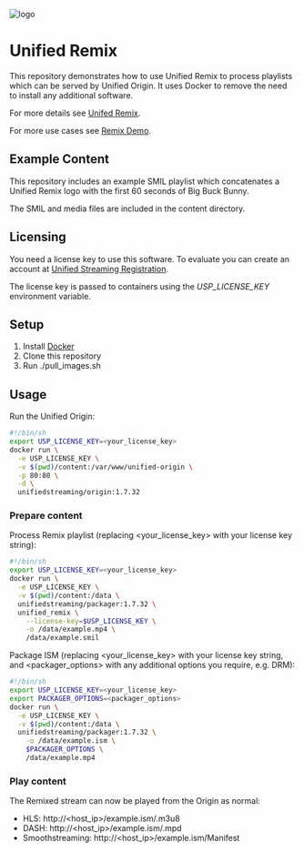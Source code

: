 ![logo](https://raw.githubusercontent.com/unifiedstreaming/origin/master/unifiedstreaming-logo-black.png)

# Unified Remix

This repository demonstrates how to use Unified Remix to process playlists which
can be served by Unified Origin. It uses Docker to remove the need to install
any additional software.

For more details see [Unifed Remix](http://www.unified-streaming.com/products/unified-remix).

For more use cases see [Remix Demo](http://demo.unified-remix.com/).

## Example Content

This repository includes an example SMIL playlist which concatenates a Unified
Remix logo with the first 60 seconds of Big Buck Bunny.

The SMIL and media files are included in the content directory.


## Licensing

You need a license key to use this software. To evaluate you can create an account at [Unified Streaming Registration](https://private.unified-streaming.com/register/).

The license key is passed to containers using the *USP_LICENSE_KEY* environment variable.


## Setup

1. Install [Docker](http://docker.io)
2. Clone this repository
3. Run ./pull_images.sh

## Usage

Run the Unified Origin:

```bash
#!/bin/sh
export USP_LICENSE_KEY=<your_license_key>
docker run \
  -e USP_LICENSE_KEY \
  -v $(pwd)/content:/var/www/unified-origin \
  -p 80:80 \
  -d \
  unifiedstreaming/origin:1.7.32
```

### Prepare content

Process Remix playlist (replacing <your_license_key\> with your license key string):

```bash
#!/bin/sh
export USP_LICENSE_KEY=<your_license_key>
docker run \
  -e USP_LICENSE_KEY \
  -v $(pwd)/content:/data \
  unifiedstreaming/packager:1.7.32 \
  unified_remix \
    --license-key=$USP_LICENSE_KEY \
    -o /data/example.mp4 \
    /data/example.smil
```

Package ISM (replacing <your_license_key\> with your license key string, and <packager_options\> with any additional options you require, e.g. DRM):

```bash
#!/bin/sh
export USP_LICENSE_KEY=<your_license_key>
export PACKAGER_OPTIONS=<packager_options>
docker run \
  -e USP_LICENSE_KEY \
  -v $(pwd)/content:/data \
  unifiedstreaming/packager:1.7.32 \
    -o /data/example.ism \
    $PACKAGER_OPTIONS \
    /data/example.mp4
```

### Play content

The Remixed stream can now be played from the Origin as normal:

* HLS: http://<host_ip\>/example.ism/.m3u8
* DASH: http://<host_ip\>/example.ism/.mpd
* Smoothstreaming: http://<host_ip\>/example.ism/Manifest